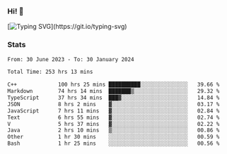 ### Hi!  👋

[![Typing SVG](https://readme-typing-svg.herokuapp.com?font=Fira+Code&pause=1000&width=435&lines=Hello!+I'm+Texiwustion.)](https://git.io/typing-svg)

### Stats

<!--START_SECTION:waka-->

```txt
From: 30 June 2023 - To: 30 January 2024

Total Time: 253 hrs 13 mins

C++             100 hrs 25 mins ██████████░░░░░░░░░░░░░░░   39.66 %
Markdown        74 hrs 14 mins  ███████▒░░░░░░░░░░░░░░░░░   29.32 %
TypeScript      37 hrs 34 mins  ███▓░░░░░░░░░░░░░░░░░░░░░   14.84 %
JSON            8 hrs 2 mins    ▓░░░░░░░░░░░░░░░░░░░░░░░░   03.17 %
JavaScript      7 hrs 11 mins   ▓░░░░░░░░░░░░░░░░░░░░░░░░   02.84 %
Text            6 hrs 55 mins   ▓░░░░░░░░░░░░░░░░░░░░░░░░   02.74 %
V               5 hrs 37 mins   ▓░░░░░░░░░░░░░░░░░░░░░░░░   02.22 %
Java            2 hrs 10 mins   ▒░░░░░░░░░░░░░░░░░░░░░░░░   00.86 %
Other           1 hr 30 mins    ░░░░░░░░░░░░░░░░░░░░░░░░░   00.59 %
Bash            1 hr 25 mins    ░░░░░░░░░░░░░░░░░░░░░░░░░   00.56 %
```

<!--END_SECTION:waka-->
